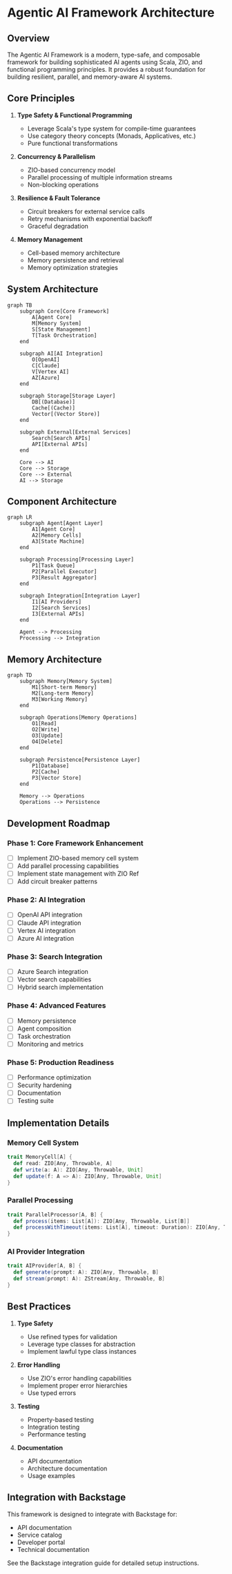 # Agentic AI Framework Architecture

## Overview

The Agentic AI Framework is a modern, type-safe, and composable framework for building sophisticated AI agents using Scala, ZIO, and functional programming principles. It provides a robust foundation for building resilient, parallel, and memory-aware AI systems.

## Core Principles

1. **Type Safety & Functional Programming**
   - Leverage Scala's type system for compile-time guarantees
   - Use category theory concepts (Monads, Applicatives, etc.)
   - Pure functional transformations

2. **Concurrency & Parallelism**
   - ZIO-based concurrency model
   - Parallel processing of multiple information streams
   - Non-blocking operations

3. **Resilience & Fault Tolerance**
   - Circuit breakers for external service calls
   - Retry mechanisms with exponential backoff
   - Graceful degradation

4. **Memory Management**
   - Cell-based memory architecture
   - Memory persistence and retrieval
   - Memory optimization strategies

## System Architecture

```mermaid
graph TB
    subgraph Core[Core Framework]
        A[Agent Core]
        M[Memory System]
        S[State Management]
        T[Task Orchestration]
    end
    
    subgraph AI[AI Integration]
        O[OpenAI]
        C[Claude]
        V[Vertex AI]
        AZ[Azure]
    end
    
    subgraph Storage[Storage Layer]
        DB[(Database)]
        Cache[(Cache)]
        Vector[(Vector Store)]
    end
    
    subgraph External[External Services]
        Search[Search APIs]
        API[External APIs]
    end
    
    Core --> AI
    Core --> Storage
    Core --> External
    AI --> Storage
```

## Component Architecture

```mermaid
graph LR
    subgraph Agent[Agent Layer]
        A1[Agent Core]
        A2[Memory Cells]
        A3[State Machine]
    end
    
    subgraph Processing[Processing Layer]
        P1[Task Queue]
        P2[Parallel Executor]
        P3[Result Aggregator]
    end
    
    subgraph Integration[Integration Layer]
        I1[AI Providers]
        I2[Search Services]
        I3[External APIs]
    end
    
    Agent --> Processing
    Processing --> Integration
```

## Memory Architecture

```mermaid
graph TD
    subgraph Memory[Memory System]
        M1[Short-term Memory]
        M2[Long-term Memory]
        M3[Working Memory]
    end
    
    subgraph Operations[Memory Operations]
        O1[Read]
        O2[Write]
        O3[Update]
        O4[Delete]
    end
    
    subgraph Persistence[Persistence Layer]
        P1[Database]
        P2[Cache]
        P3[Vector Store]
    end
    
    Memory --> Operations
    Operations --> Persistence
```

## Development Roadmap

### Phase 1: Core Framework Enhancement
- [ ] Implement ZIO-based memory cell system
- [ ] Add parallel processing capabilities
- [ ] Implement state management with ZIO Ref
- [ ] Add circuit breaker patterns

### Phase 2: AI Integration
- [ ] OpenAI API integration
- [ ] Claude API integration
- [ ] Vertex AI integration
- [ ] Azure AI integration

### Phase 3: Search Integration
- [ ] Azure Search integration
- [ ] Vector search capabilities
- [ ] Hybrid search implementation

### Phase 4: Advanced Features
- [ ] Memory persistence
- [ ] Agent composition
- [ ] Task orchestration
- [ ] Monitoring and metrics

### Phase 5: Production Readiness
- [ ] Performance optimization
- [ ] Security hardening
- [ ] Documentation
- [ ] Testing suite

## Implementation Details

### Memory Cell System
```scala
trait MemoryCell[A] {
  def read: ZIO[Any, Throwable, A]
  def write(a: A): ZIO[Any, Throwable, Unit]
  def update(f: A => A): ZIO[Any, Throwable, Unit]
}
```

### Parallel Processing
```scala
trait ParallelProcessor[A, B] {
  def process(items: List[A]): ZIO[Any, Throwable, List[B]]
  def processWithTimeout(items: List[A], timeout: Duration): ZIO[Any, Throwable, List[B]]
}
```

### AI Provider Integration
```scala
trait AIProvider[A, B] {
  def generate(prompt: A): ZIO[Any, Throwable, B]
  def stream(prompt: A): ZStream[Any, Throwable, B]
}
```

## Best Practices

1. **Type Safety**
   - Use refined types for validation
   - Leverage type classes for abstraction
   - Implement lawful type class instances

2. **Error Handling**
   - Use ZIO's error handling capabilities
   - Implement proper error hierarchies
   - Use typed errors

3. **Testing**
   - Property-based testing
   - Integration testing
   - Performance testing

4. **Documentation**
   - API documentation
   - Architecture documentation
   - Usage examples

## Integration with Backstage

This framework is designed to integrate with Backstage for:
- API documentation
- Service catalog
- Developer portal
- Technical documentation

See the Backstage integration guide for detailed setup instructions. 